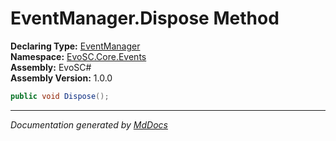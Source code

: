 ﻿<!--  
  <auto-generated>   
    The contents of this file were generated by a tool.  
    Changes to this file may be list if the file is regenerated  
  </auto-generated>   
-->

# EventManager.Dispose Method

**Declaring Type:** [EventManager](../index.md)  
**Namespace:** [EvoSC.Core.Events](../../index.md)  
**Assembly:** EvoSC\#  
**Assembly Version:** 1.0.0

```csharp
public void Dispose();
```
___

*Documentation generated by [MdDocs](https://github.com/ap0llo/mddocs)*
